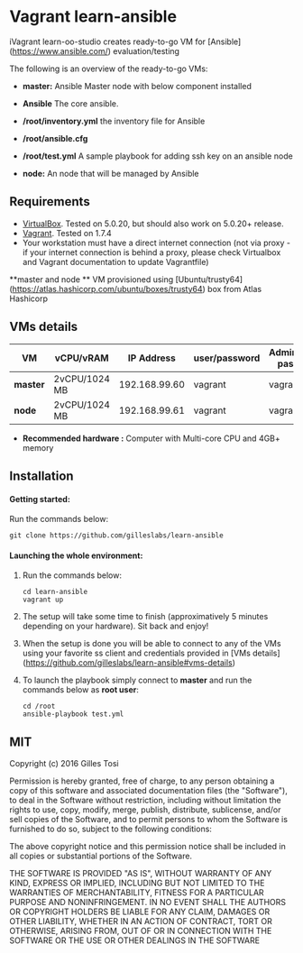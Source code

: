 # Vagrant learn-ansible

iVagrant learn-oo-studio creates ready-to-go VM for [Ansible] (https://www.ansible.com/) evaluation/testing

The following is an overview of the ready-to-go VMs:

+ **master:** Ansible Master node with below component installed 
 + **Ansible** The core ansible.
 + **/root/inventory.yml** the inventory file for Ansible
 + **/root/ansible.cfg** 
 + **/root/test.yml** A sample playbook for adding ssh key on an ansible node

+ **node:** An node that will be managed by Ansible

## Requirements

- [VirtualBox](https://www.virtualbox.org/wiki/Downloads). Tested on 5.0.20, but should also work on 5.0.20+ release.
- [Vagrant](http://www.vagrantup.com/downloads.html). Tested on 1.7.4
- Your workstation must have a direct internet connection (not via proxy - if your internet connection is behind a proxy, please check Virtualbox and Vagrant documentation to update Vagrantfile)

**master and node ** VM provisioned using [Ubuntu/trusty64] (https://atlas.hashicorp.com/ubuntu/boxes/trusty64) box from Atlas Hashicorp

## VMs details

VM | vCPU/vRAM | IP Address| user/password |  Administrator password |
---|---|---|---|---|
**master** | 2vCPU/1024 MB | 192.168.99.60 | vagrant | vagrant |
**node** | 2vCPU/1024 MB | 192.168.99.61 | vagrant | vagrant |

+ **Recommended hardware :** Computer with Multi-core CPU and 4GB+ memory


## Installation

#### Getting started:

Run the commands below:

	git clone https://github.com/gilleslabs/learn-ansible

#### Launching the whole environment:

1. Run the commands below:

	```
	cd learn-ansible
	vagrant up
	```

2. The setup will take some time to finish (approximatively 5 minutes depending on your hardware). Sit back and enjoy!

3. When the setup is done you will be able to connect to any of the VMs using your favorite ss client and credentials provided in [VMs details] (https://github.com/gilleslabs/learn-ansible#vms-details) 

4. To launch the playbook simply connect to **master** and run the commands below as **root user**:
	```
	cd /root
	ansible-playbook test.yml
	````

## MIT

Copyright (c) 2016 Gilles Tosi

Permission is hereby granted, free of charge, to any person obtaining a copy of this software and associated documentation files (the "Software"), to deal in the Software without restriction, including without limitation the rights to use, copy, modify, merge, publish, distribute, sublicense, and/or sell copies of the Software, and to permit persons to whom the Software is furnished to do so, subject to the following conditions:

The above copyright notice and this permission notice shall be included in all copies or substantial portions of the Software.

THE SOFTWARE IS PROVIDED "AS IS", WITHOUT WARRANTY OF ANY KIND, EXPRESS OR IMPLIED, INCLUDING BUT NOT LIMITED TO THE WARRANTIES OF MERCHANTABILITY, FITNESS FOR A PARTICULAR PURPOSE AND NONINFRINGEMENT. IN NO EVENT SHALL THE AUTHORS OR COPYRIGHT HOLDERS BE LIABLE FOR ANY CLAIM, DAMAGES OR OTHER LIABILITY, WHETHER IN AN ACTION OF CONTRACT, TORT OR OTHERWISE, ARISING FROM, OUT OF OR IN CONNECTION WITH THE SOFTWARE OR THE USE OR OTHER DEALINGS IN THE SOFTWARE

